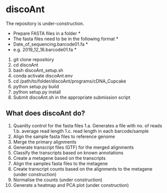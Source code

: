 # discoAnt
The repository is under-construction.

* Prepare FASTA files in a folder *
* The fasta files need to be in the following format *
* Date_of_sequencing.barcode01.fa *
* e.g. 2019_12_16.barcode01.fa *


1. git clone repository
2. cd discoAnt
3. bash discoAnt_setup.sh
4. conda activate discoAnt.env
5. cd /path/to/folder/discoAnt/programs/cDNA_Cupcake
6. python setup.py build
7. python setup.py install
8. Submit discoAnt.sh in the appropriate submission script

## What does discoAnt do?

1. Quanlity control for the fasta files 
1.a. Generates a file with no. of reads
1.b. average read length
1.c. read length in each barcode/sample 
2. Align the sample fasta files to reference genome
3. Merge the primary alignments
4. Generate transcript files (GTF) for the merged alignments
4. Classify the transcripts based on known annotations 
6. Create a metagene based on the transcripts
7. Align the samples fasta files to the metagene
9. Create transcript counts based on the alignments to the metagene (under construction)
10. Normalise the counts (under construction)
11. Generate a heatmap and PCA plot (under construction)


